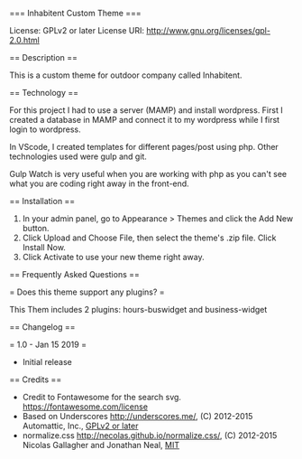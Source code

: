 
=== Inhabitent Custom Theme ===

License: GPLv2 or later
License URI: http://www.gnu.org/licenses/gpl-2.0.html


== Description ==

This is a custom theme for outdoor company called Inhabitent. 

== Technology == 

For this project I had to use a server (MAMP) and install wordpress. 
First I created a database in MAMP and connect it to my wordpress while I first login to wordpress. 

In VScode, I created templates for different pages/post using php.
Other technologies used were gulp and git. 

Gulp Watch is very useful when you are working with php as you can't see what you are coding right away in the front-end. 
 

== Installation ==
	
1. In your admin panel, go to Appearance > Themes and click the Add New button.
2. Click Upload and Choose File, then select the theme's .zip file. Click Install Now.
3. Click Activate to use your new theme right away.

== Frequently Asked Questions ==

= Does this theme support any plugins? =

This Them includes 2 plugins: hours-buswidget and business-widget 

== Changelog ==

= 1.0 - Jan 15 2019 =
* Initial release

== Credits ==
* Credit to Fontawesome for the search svg. https://fontawesome.com/license
* Based on Underscores http://underscores.me/, (C) 2012-2015 Automattic, Inc., [GPLv2 or later](https://www.gnu.org/licenses/gpl-2.0.html)
* normalize.css http://necolas.github.io/normalize.css/, (C) 2012-2015 Nicolas Gallagher and Jonathan Neal, [MIT](http://opensource.org/licenses/MIT)
